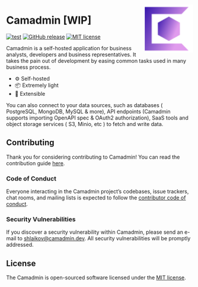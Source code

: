 <img align="right" width="130" height="130"
     alt="Camadmin logo"
     src="public/img/logo/vector/default_squared.svg"/>

# Camadmin [WIP]

[![test](https://github.com/shlaikov/camadmin/actions/workflows/app-tests.yml/badge.svg?branch=main)](https://github.com/shlaikov/camadmin/actions/workflows/app-tests.yml)
[![GitHub release](https://img.shields.io/github/release/shlaikov/camadmin.svg)](https://github.com/shlaikov/camadmin/releases/)
[![MIT license](https://img.shields.io/badge/license-MIT-blue.svg)](https://opensource.org/licenses/MIT)

Camadmin is a self-hosted application for business analysts, developers and business representatives. It takes the pain out of development by easing common tasks used in many business process.

- ⚙️ Self-hosted
- 📦 Extremely light
- 🔌 Extensible

You can also connect to your data sources, such as databases ( PostgreSQL, MongoDB, MySQL & more), API endpoints (Camadmin supports importing OpenAPI spec & OAuth2 authorization), SaaS tools and object storage services ( S3, Minio, etc ) to fetch and write data.

## Contributing

Thank you for considering contributing to Camadmin! You can read the contribution guide [here](.github/CONTRIBUTING.md).

### Code of Conduct

Everyone interacting in the Camadmin project’s codebases, issue trackers, chat rooms, and mailing lists is expected to follow the [contributor code of conduct](https://github.com/rubygems/rubygems/blob/master/CODE_OF_CONDUCT.md).

### Security Vulnerabilities

If you discover a security vulnerability within Camadmin, please send an e-mail to [shlaikov@camadmin.dev](mailto:shlaikov@camadmin.dev). All security vulnerabilities will be promptly addressed.

## License

The Camadmin is open-sourced software licensed under the [MIT license](https://opensource.org/licenses/MIT).
